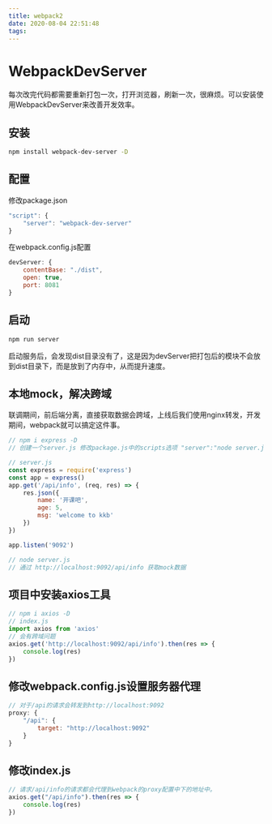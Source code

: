 ```yaml
---
title: webpack2
date: 2020-08-04 22:51:48
tags:
---
```


# WebpackDevServer
每次改完代码都需要重新打包一次，打开浏览器，刷新一次，很麻烦。可以安装使用WebpackDevServer来改善开发效率。
## 安装
```bash
npm install webpack-dev-server -D
```
## 配置
修改package.json
```js
"script": {
    "server": "webpack-dev-server"
}
```

在webpack.config.js配置
```js
devServer: {
    contentBase: "./dist",
    open: true,
    port: 8081
}
```
## 启动
```bash
npm run server
```
启动服务后，会发现dist目录没有了，这是因为devServer把打包后的模块不会放到dist目录下，而是放到了内存中，从而提升速度。

## 本地mock，解决跨域
联调期间，前后端分离，直接获取数据会跨域，上线后我们使用nginx转发，开发期间，webpack就可以搞定这件事。
```js
// npm i express -D
// 创建一个server.js 修改package.js中的scripts选项 "server":"node server.js"

// server.js
const express = require('express')
const app = express()
app.get('/api/info', (req, res) => {
    res.json({
        name: '开课吧',
        age: 5,
        msg: 'welcome to kkb'
    })
})

app.listen('9092')

// node server.js
// 通过 http://localhost:9092/api/info 获取mock数据
```

## 项目中安装axios工具
```js
// npm i axios -D
// index.js
import axios from 'axios'
// 会有跨域问题
axios.get('http://localhost:9092/api/info').then(res => {
    console.log(res)
})
```

## 修改webpack.config.js设置服务器代理
```js
// 对于/api的请求会转发到http://localhost:9092
proxy: {
    "/api": {
        target: "http://localhost:9092"
    }
}
```

## 修改index.js
```js
// 请求/api/info的请求都会代理到webpack的proxy配置中下的地址中。
axios.get("/api/info").then(res => {
    console.log(res)
})
```